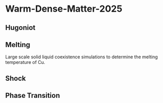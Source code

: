 # Warm-Dense-Matter-2025

## Hugoniot

## Melting
Large scale solid liquid coexistence simulations to determine the melting temperature of Cu.

## Shock

## Phase Transition
